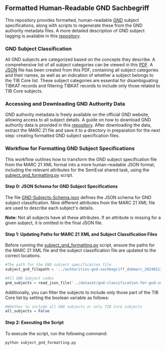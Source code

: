 ## Formatted Human-Readable GND Sachbegriff

This repository provides formatted, human-readable [GND](https://www.dnb.de/EN/Professionell/Standardisierung/GND/gnd_node.html) subject specifications, along with scripts to regenerate these from the GND authority metadata files. A more detailed description of GND subject tagging is available in this [repository](..).

### GND Subject Classification

All GND subjects are categorized based on the concepts they describe. A comprehensive list of all subject categories can be viewed in this [PDF](https://wiki.dnb.de/download/attachments/90411323/gndSyst.pdf). A [JSON](../dataset/gnd-classification-for-gnd-subjects.json) file has been created from this PDF, containing all subject categories and their names, as well as an indication of whether a subject belongs to the TIB Core list. These subject categories are essential for disambiguating TIBKAT records and filtering TIBKAT records to include only those related to TIB Core subjects.

### Accessing and Downloading GND Authority Data

GND authority metadata is freely available on the official GND website, allowing access to all subject details. A guide on how to download GND authority data is provided in this [repository](..). After downloading the data, extract the MARC 21 file and save it to a directory in preparation for the next step: creating formatted GND subject specification files.

### Workflow for Formatting GND Subject Specifications

This workflow outlines how to transform the GND subject specification file from the MARC 21 XML format into a more human-readable JSON format, including the relevant attributes for the SemEval shared task, using the [subject_gnd_formatting.py](subject_gnd_formatting.py) script.

#### **Step 0: JSON Schema for GND Subject Specifications**

The file [GND-Subjects-Schema.json](../dataset/GND-Subjects-Schema.json) defines the JSON schema for GND subject classification. Nine different attributes from the MARC 21 XML file are used to describe each subject's details.

**Note:** Not all subjects have all these attributes. If an attribute is missing for a given subject, it is omitted in the final JSON file.

#### **Step 1: Updating Paths for MARC 21 XML and Subject Classification Files**

Before running the [subject_gnd_formatting.py](subject_gnd_formatting.py) script, ensure the paths for the MARC 21 XML file and the subject classification file are updated to the correct locations.

```python
#The path for the GND subject specification file 
subject_gnd_filepath = '../authorities-gnd-sachbegriff_dnbmarc_20240213.mrc.xml'
```

```python
#All GND Subject codes 
gnd_subjects = read_json_file('../dataset/gnd-classification-for-gnd-subjects.json')
```

Additionally, you can filter the subjects to include only those part of the TIB Core list by setting the boolean variable as follows:

```python
#Whether to include all GND subjects or only TIB Core subjects
all_subjects = False
```

#### **Step 2: Executing the Script**

To execute the script, run the following command:

```console
python subject_gnd_formatting.py
```